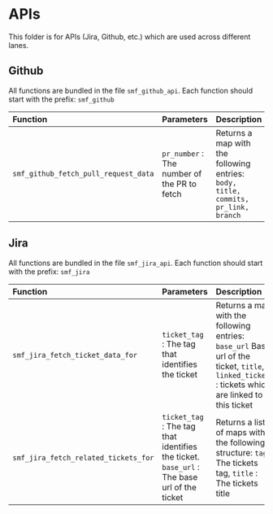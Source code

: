 # APIs

This folder is for APIs (Jira, Github, etc.) which are used across different lanes.

## Github

All functions are bundled in the file `smf_github_api`. Each function should start with the prefix: `smf_github`

| Function | Parameters | Description |
| :------- | :--------- | :---------- |
|`smf_github_fetch_pull_request_data`| `pr_number` : The number of the PR to fetch|Returns a map with the following entries: `body, title, commits, pr_link, branch`|


## Jira

All functions are bundled in the file `smf_jira_api`. Each function should start with the prefix: `smf_jira`

| Function | Parameters | Description |
| :------- | :--------- | :---------- |
|`smf_jira_fetch_ticket_data_for`| `ticket_tag` : The tag that identifies the ticket| Returns a map with the following entries: `base_url`  Base url of the ticket, `title`, `linked_tickets` : tickets which are linked to this ticket |
|`smf_jira_fetch_related_tickets_for`| `ticket_tag` : The tag that identifies the ticket. `base_url` : The base url of the ticket | Returns a list of maps with the following structure: `tag` : The tickets tag, `title` : The tickets title|